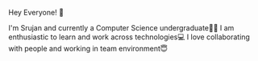 Hey Everyone! 👋 

I'm Srujan and currently a Computer Science undergraduate🧑‍🎓
I am enthusiastic to learn and work across technologies💻
I love collaborating with people and working in team environment😇
